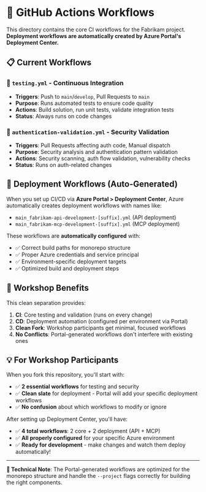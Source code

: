 # 🔄 GitHub Actions Workflows

This directory contains the core CI workflows for the Fabrikam project. **Deployment workflows are automatically created by Azure Portal's Deployment Center.**

## 📋 **Current Workflows**

### 🧪 **`testing.yml`** - Continuous Integration
- **Triggers**: Push to `main`/`develop`, Pull Requests to `main`
- **Purpose**: Runs automated tests to ensure code quality
- **Actions**: Build solution, run unit tests, validate integration tests
- **Status**: Always runs on code changes

### 🔐 **`authentication-validation.yml`** - Security Validation  
- **Triggers**: Pull Requests affecting auth code, Manual dispatch
- **Purpose**: Security analysis and authentication pattern validation
- **Actions**: Security scanning, auth flow validation, vulnerability checks
- **Status**: Runs on auth-related changes

## 🚀 **Deployment Workflows** (Auto-Generated)

When you set up CI/CD via **Azure Portal > Deployment Center**, Azure automatically creates deployment workflows with names like:
- `main_fabrikam-api-development-[suffix].yml` (API deployment)
- `main_fabrikam-mcp-development-[suffix].yml` (MCP deployment)

These workflows are **automatically configured** with:
- ✅ Correct build paths for monorepo structure
- ✅ Proper Azure credentials and service principal
- ✅ Environment-specific deployment targets
- ✅ Optimized build and deployment steps

## 🎯 **Workshop Benefits**

This clean separation provides:
1. **CI**: Core testing and validation (runs on every change)
2. **CD**: Deployment automation (configured per environment via Portal)
3. **Clean Fork**: Workshop participants get minimal, focused workflows
4. **No Conflicts**: Portal-generated workflows don't interfere with existing ones

## 💡 **For Workshop Participants**

When you fork this repository, you'll start with:
- ✅ **2 essential workflows** for testing and security
- ✅ **Clean slate** for deployment - Portal will add your specific deployment workflows
- ✅ **No confusion** about which workflows to modify or ignore

After setting up Deployment Center, you'll have:
- ✅ **4 total workflows**: 2 core + 2 deployment (API + MCP)
- ✅ **All properly configured** for your specific Azure environment
- ✅ **Ready for development** - make changes and watch them deploy automatically!

---

**🔧 Technical Note**: The Portal-generated workflows are optimized for the monorepo structure and handle the `--project` flags correctly for building the right components.

